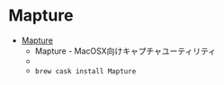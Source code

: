 # Mapture
- [Mapture](https://anatoo.jp/mapture/)
  -  Mapture - MacOSX向けキャプチャユーティリティ
  - 
  - `brew cask install Mapture`
